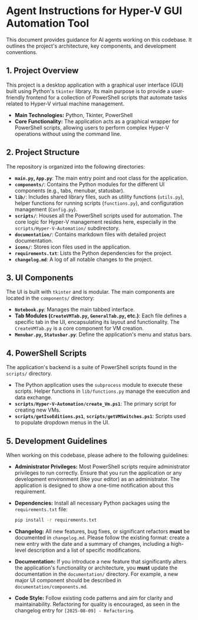 # Agent Instructions for Hyper-V GUI Automation Tool

This document provides guidance for AI agents working on this codebase. It outlines the project's architecture, key components, and development conventions.

## 1. Project Overview

This project is a desktop application with a graphical user interface (GUI) built using Python's `tkinter` library. Its main purpose is to provide a user-friendly frontend for a collection of PowerShell scripts that automate tasks related to Hyper-V virtual machine management.

- **Main Technologies:** Python, Tkinter, PowerShell
- **Core Functionality:** The application acts as a graphical wrapper for PowerShell scripts, allowing users to perform complex Hyper-V operations without using the command line.

## 2. Project Structure

The repository is organized into the following directories:

- **`main.py`, `App.py`**: The main entry point and root class for the application.
- **`components/`**: Contains the Python modules for the different UI components (e.g., tabs, menubar, statusbar).
- **`lib/`**: Includes shared library files, such as utility functions (`utils.py`), helper functions for running scripts (`functions.py`), and configuration management (`Config.py`).
- **`scripts/`**: Houses all the PowerShell scripts used for automation. The core logic for Hyper-V management resides here, especially in the `scripts/Hyper-V-Automation/` subdirectory.
- **`documentation/`**: Contains markdown files with detailed project documentation.
- **`icons/`**: Stores icon files used in the application.
- **`requirements.txt`**: Lists the Python dependencies for the project.
- **`changelog.md`**: A log of all notable changes to the project.

## 3. UI Components

The UI is built with `tkinter` and is modular. The main components are located in the `components/` directory:

- **`Notebook.py`**: Manages the main tabbed interface.
- **Tab Modules (`CreateVMTab.py`, `GeneralTab.py`, etc.)**: Each file defines a specific tab in the UI, encapsulating its layout and functionality. The `CreateVMTab.py` is a core component for VM creation.
- **`Menubar.py`, `Statusbar.py`**: Define the application's menu and status bars.

## 4. PowerShell Scripts

The application's backend is a suite of PowerShell scripts found in the `scripts/` directory.

- The Python application uses the `subprocess` module to execute these scripts. Helper functions in `lib/functions.py` manage the execution and data exchange.
- **`scripts/Hyper-V-Automation/create_Vm.ps1`**: The primary script for creating new VMs.
- **`scripts/getIsoEditions.ps1`**, **`scripts/getVMSwitches.ps1`**: Scripts used to populate dropdown menus in the UI.

## 5. Development Guidelines

When working on this codebase, please adhere to the following guidelines:

- **Administrator Privileges:** Most PowerShell scripts require administrator privileges to run correctly. Ensure that you run the application or any development environment (like your editor) as an administrator. The application is designed to show a one-time notification about this requirement.

- **Dependencies:** Install all necessary Python packages using the `requirements.txt` file:
  ```bash
  pip install -r requirements.txt
  ```

- **Changelog:** All new features, bug fixes, or significant refactors **must** be documented in `changelog.md`. Please follow the existing format: create a new entry with the date and a summary of changes, including a high-level description and a list of specific modifications.

- **Documentation:** If you introduce a new feature that significantly alters the application's functionality or architecture, you **must** update the documentation in the `documentation/` directory. For example, a new major UI component should be described in `documentation/components.md`.

- **Code Style:** Follow existing code patterns and aim for clarity and maintainability. Refactoring for quality is encouraged, as seen in the changelog entry for `[2025-08-09] - Refactoring`.
